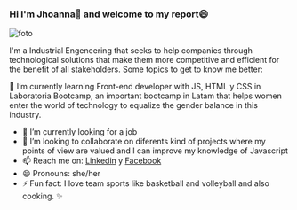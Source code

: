 ### Hi I'm Jhoanna👋 and welcome to my report😄

![foto](https://user-images.githubusercontent.com/113317909/217966733-dc7e4a29-ea1c-43e8-8455-2f808ecddfdb.PNG)

I'm a Industrial Engeneering that seeks to help companies through technological solutions that make them more competitive and efficient for the benefit of all stakeholders.
Some topics to get to know me better:

🌱 I’m currently learning Front-end developer with JS, HTML y CSS in Laboratoria Bootcamp, an important bootcamp in Latam that helps women enter the world of technology     to equalize the gender balance in this industry.
- 🔭 I’m currently looking for a job 
- 👯 I’m looking to collaborate on diferents kind of projects where my points of view are valued and I can improve my knowledge of Javascript
- 📫 Reach me on:  [Linkedin](https://www.linkedin.com/in/jhoannarosamerad%C3%A1vila/) y [Facebook](https://web.facebook.com/jhoannarosa.meradavila)
- 😄 Pronouns: she/her
- ⚡ Fun fact: I love team sports like basketball and volleyball and also cooking.
✨

<!--
aquí puedeo escribir mi borrador
-->

